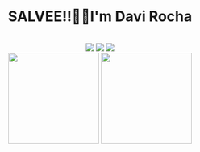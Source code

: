 
<h1 align="center">SALVEE!!✌🏾I'm Davi Rocha</h1>

<br>

<div align="center">
  <img src = "https://img.shields.io/badge/HTML5-E34F26?style=for-the-badge&logo=html5&logoColor=white"/>
  <img src = "https://img.shields.io/badge/CSS3-1572B6?style=for-the-badge&logo=css3&logoColor=white"/>
  <img src = "https://img.shields.io/badge/JavaScript-F7DF1E?style=for-the-badge&logo=javascript&logoColor=black"/>
</div>

<div align="center">
  <img height="180em" src = "https://github-readme-stats.vercel.app/api?username=davirrocha&theme=ocean_dark"/>
  <img height="180em" src = "https://github-readme-stats.vercel.app/api/top-langs/?username=davirrocha&theme=ocean_dark&layout=compact"/></div>
</div>









